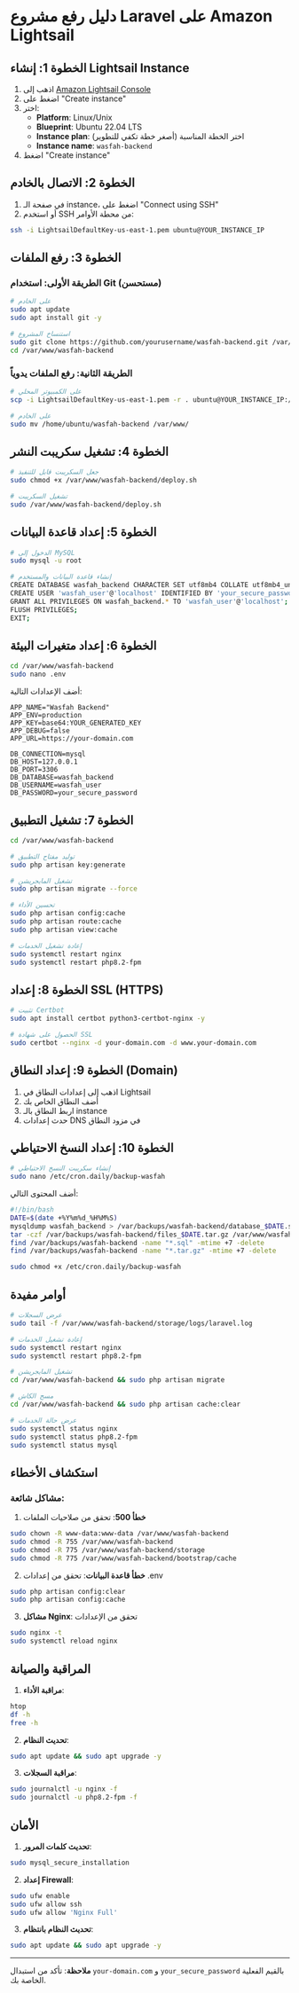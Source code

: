 # دليل رفع مشروع Laravel على Amazon Lightsail

## الخطوة 1: إنشاء Lightsail Instance

1. اذهب إلى [Amazon Lightsail Console](https://lightsail.aws.amazon.com/)
2. اضغط على "Create instance"
3. اختر:
   - **Platform**: Linux/Unix
   - **Blueprint**: Ubuntu 22.04 LTS
   - **Instance plan**: اختر الخطة المناسبة (أصغر خطة تكفي للتطوير)
   - **Instance name**: `wasfah-backend`
4. اضغط "Create instance"

## الخطوة 2: الاتصال بالخادم

1. في صفحة الـ instance، اضغط على "Connect using SSH"
2. أو استخدم SSH من محطة الأوامر:
```bash
ssh -i LightsailDefaultKey-us-east-1.pem ubuntu@YOUR_INSTANCE_IP
```

## الخطوة 3: رفع الملفات

### الطريقة الأولى: استخدام Git (مستحسن)
```bash
# على الخادم
sudo apt update
sudo apt install git -y

# استنساخ المشروع
sudo git clone https://github.com/yourusername/wasfah-backend.git /var/www/wasfah-backend
cd /var/www/wasfah-backend
```

### الطريقة الثانية: رفع الملفات يدوياً
```bash
# على الكمبيوتر المحلي
scp -i LightsailDefaultKey-us-east-1.pem -r . ubuntu@YOUR_INSTANCE_IP:/home/ubuntu/wasfah-backend/

# على الخادم
sudo mv /home/ubuntu/wasfah-backend /var/www/
```

## الخطوة 4: تشغيل سكريبت النشر

```bash
# جعل السكريبت قابل للتنفيذ
sudo chmod +x /var/www/wasfah-backend/deploy.sh

# تشغيل السكريبت
sudo /var/www/wasfah-backend/deploy.sh
```

## الخطوة 5: إعداد قاعدة البيانات

```bash
# الدخول إلى MySQL
sudo mysql -u root

# إنشاء قاعدة البيانات والمستخدم
CREATE DATABASE wasfah_backend CHARACTER SET utf8mb4 COLLATE utf8mb4_unicode_ci;
CREATE USER 'wasfah_user'@'localhost' IDENTIFIED BY 'your_secure_password';
GRANT ALL PRIVILEGES ON wasfah_backend.* TO 'wasfah_user'@'localhost';
FLUSH PRIVILEGES;
EXIT;
```

## الخطوة 6: إعداد متغيرات البيئة

```bash
cd /var/www/wasfah-backend
sudo nano .env
```

أضف الإعدادات التالية:
```env
APP_NAME="Wasfah Backend"
APP_ENV=production
APP_KEY=base64:YOUR_GENERATED_KEY
APP_DEBUG=false
APP_URL=https://your-domain.com

DB_CONNECTION=mysql
DB_HOST=127.0.0.1
DB_PORT=3306
DB_DATABASE=wasfah_backend
DB_USERNAME=wasfah_user
DB_PASSWORD=your_secure_password
```

## الخطوة 7: تشغيل التطبيق

```bash
cd /var/www/wasfah-backend

# توليد مفتاح التطبيق
sudo php artisan key:generate

# تشغيل المايجريشن
sudo php artisan migrate --force

# تحسين الأداء
sudo php artisan config:cache
sudo php artisan route:cache
sudo php artisan view:cache

# إعادة تشغيل الخدمات
sudo systemctl restart nginx
sudo systemctl restart php8.2-fpm
```

## الخطوة 8: إعداد SSL (HTTPS)

```bash
# تثبيت Certbot
sudo apt install certbot python3-certbot-nginx -y

# الحصول على شهادة SSL
sudo certbot --nginx -d your-domain.com -d www.your-domain.com
```

## الخطوة 9: إعداد النطاق (Domain)

1. اذهب إلى إعدادات النطاق في Lightsail
2. أضف النطاق الخاص بك
3. اربط النطاق بالـ instance
4. حدث إعدادات DNS في مزود النطاق

## الخطوة 10: إعداد النسخ الاحتياطي

```bash
# إنشاء سكريبت النسخ الاحتياطي
sudo nano /etc/cron.daily/backup-wasfah
```

أضف المحتوى التالي:
```bash
#!/bin/bash
DATE=$(date +%Y%m%d_%H%M%S)
mysqldump wasfah_backend > /var/backups/wasfah-backend/database_$DATE.sql
tar -czf /var/backups/wasfah-backend/files_$DATE.tar.gz /var/www/wasfah-backend
find /var/backups/wasfah-backend -name "*.sql" -mtime +7 -delete
find /var/backups/wasfah-backend -name "*.tar.gz" -mtime +7 -delete
```

```bash
sudo chmod +x /etc/cron.daily/backup-wasfah
```

## أوامر مفيدة

```bash
# عرض السجلات
sudo tail -f /var/www/wasfah-backend/storage/logs/laravel.log

# إعادة تشغيل الخدمات
sudo systemctl restart nginx
sudo systemctl restart php8.2-fpm

# تشغيل المايجريشن
cd /var/www/wasfah-backend && sudo php artisan migrate

# مسح الكاش
cd /var/www/wasfah-backend && sudo php artisan cache:clear

# عرض حالة الخدمات
sudo systemctl status nginx
sudo systemctl status php8.2-fpm
sudo systemctl status mysql
```

## استكشاف الأخطاء

### مشاكل شائعة:

1. **خطأ 500**: تحقق من صلاحيات الملفات
```bash
sudo chown -R www-data:www-data /var/www/wasfah-backend
sudo chmod -R 755 /var/www/wasfah-backend
sudo chmod -R 775 /var/www/wasfah-backend/storage
sudo chmod -R 775 /var/www/wasfah-backend/bootstrap/cache
```

2. **خطأ قاعدة البيانات**: تحقق من إعدادات .env
```bash
sudo php artisan config:clear
sudo php artisan config:cache
```

3. **مشاكل Nginx**: تحقق من الإعدادات
```bash
sudo nginx -t
sudo systemctl reload nginx
```

## المراقبة والصيانة

1. **مراقبة الأداء**:
```bash
htop
df -h
free -h
```

2. **تحديث النظام**:
```bash
sudo apt update && sudo apt upgrade -y
```

3. **مراقبة السجلات**:
```bash
sudo journalctl -u nginx -f
sudo journalctl -u php8.2-fpm -f
```

## الأمان

1. **تحديث كلمات المرور**:
```bash
sudo mysql_secure_installation
```

2. **إعداد Firewall**:
```bash
sudo ufw enable
sudo ufw allow ssh
sudo ufw allow 'Nginx Full'
```

3. **تحديث النظام بانتظام**:
```bash
sudo apt update && sudo apt upgrade -y
```

---

**ملاحظة**: تأكد من استبدال `your-domain.com` و `your_secure_password` بالقيم الفعلية الخاصة بك.
